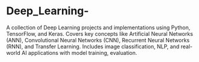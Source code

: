 # Deep_Learning-
A collection of Deep Learning projects and implementations using Python, TensorFlow, and Keras. Covers key concepts like Artificial Neural Networks (ANN), Convolutional Neural Networks (CNN), Recurrent Neural Networks (RNN), and Transfer Learning. Includes image classification, NLP, and real-world AI applications with model training, evaluation.
